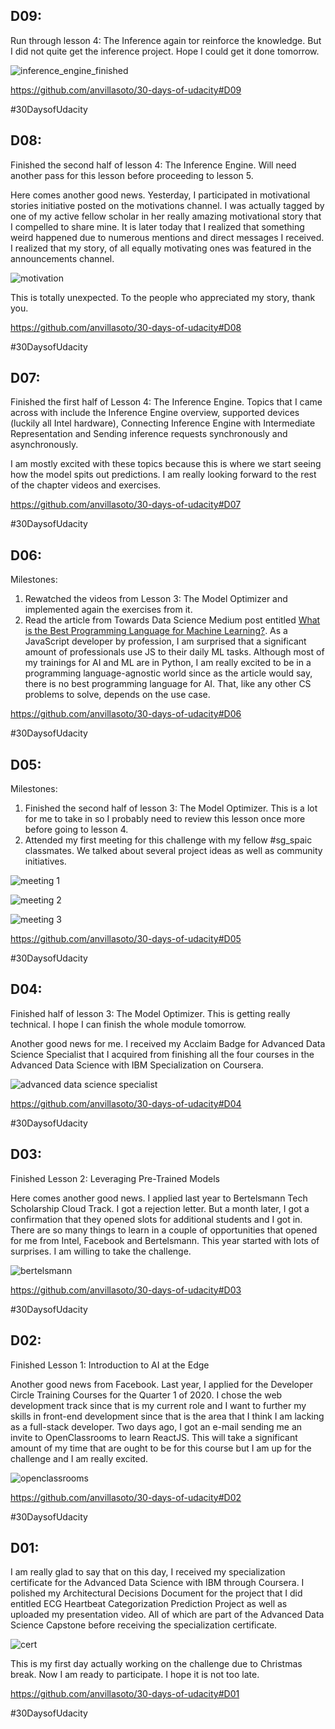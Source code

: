 D09:
----------

Run through lesson 4: The Inference again tor reinforce the knowledge. But I did not quite get the inference project. Hope I could get it done tomorrow.

![inference_engine_finished](./images/inference_engine_finished.png)

https://github.com/anvillasoto/30-days-of-udacity#D09

&#35;30DaysofUdacity


D08:
----------

Finished the second half of lesson 4: The Inference Engine. Will need another pass for this lesson before proceeding to lesson 5.

Here comes another good news. Yesterday, I participated in motivational stories initiative posted on the motivations channel. I was actually tagged by one of my active fellow scholar in her really amazing motivational story that I compelled to share mine. It is later today that I realized that something weird happened due to numerous mentions and direct messages I received. I realized that my story, of all equally motivating ones was featured in the announcements channel. 

![motivation](./images/motivation.png)

This is totally unexpected. To the people who appreciated my story, thank you.

https://github.com/anvillasoto/30-days-of-udacity#D08

&#35;30DaysofUdacity


D07:
----------

Finished the first half of Lesson 4: The Inference Engine. Topics that I came across with include the Inference Engine overview, supported devices (luckily all Intel hardware), Connecting Inference Engine with Intermediate Representation and Sending inference requests synchronously and asynchronously. 

I am mostly excited with these topics because this is where we start seeing how the model spits out predictions. I am really looking forward to the rest of the chapter videos and exercises.

https://github.com/anvillasoto/30-days-of-udacity#D07

&#35;30DaysofUdacity


D06:
----------

Milestones:
1. Rewatched the videos from Lesson 3: The Model Optimizer and implemented again the exercises from it. 
2. Read the article from Towards Data Science Medium post entitled [What is the Best Programming Language for Machine Learning?](https://towardsdatascience.com/what-is-the-best-programming-language-for-machine-learning-a745c156d6b7). As a JavaScript developer by profession, I am surprised that a significant amount of professionals use JS to their daily ML tasks. Although most of my trainings for AI and ML are in Python, I am really excited to be in a programming language-agnostic world since as the article would say, there is no best programming language for AI. That, like any other CS problems to solve, depends on the use case.

https://github.com/anvillasoto/30-days-of-udacity#D06

&#35;30DaysofUdacity


D05:
----------

Milestones:
1. Finished the second half of lesson 3: The Model Optimizer. This is a lot for me to take in so I probably need to review this lesson once more before going to lesson 4.
2. Attended my first meeting for this challenge with my fellow #sg_spaic classmates. We talked about several project ideas as well as community initiatives.

![meeting 1](./images/meeting_1.png)

![meeting 2](./images/meeting_2.jpg)

![meeting 3](./images/meeting_3.jpg)

https://github.com/anvillasoto/30-days-of-udacity#D05

&#35;30DaysofUdacity

D04:
----------
Finished half of lesson 3: The Model Optimizer. This is getting really technical. I hope I can finish the whole module tomorrow. 

Another good news for me. I received my Acclaim Badge for Advanced Data Science Specialist that I acquired from finishing all the four courses in the Advanced Data Science with IBM Specialization on Coursera.

![advanced data science specialist](./images/advanced_data_science_specialist.png)

https://github.com/anvillasoto/30-days-of-udacity#D04

&#35;30DaysofUdacity


D03:
----------
Finished Lesson 2: Leveraging Pre-Trained Models

Here comes another good news. I applied last year to Bertelsmann Tech Scholarship Cloud Track. I got a rejection letter. But a month later, I got a confirmation that they opened slots for additional students and I got in. There are so many things to learn in a couple of opportunities that opened for me from Intel, Facebook and Bertelsmann. This year started with lots of surprises. I am willing to take the challenge. 

![bertelsmann](./images/bertelsmann.png)

https://github.com/anvillasoto/30-days-of-udacity#D03

&#35;30DaysofUdacity


D02:
----------
Finished Lesson 1: Introduction to AI at the Edge

Another good news from Facebook. Last year, I applied for the Developer Circle Training Courses for the Quarter 1 of 2020. I chose the web development track since that is my current role and I want to further my skills in front-end development since that is the area that I think I am lacking as a full-stack developer. Two days ago, I got an e-mail sending me an invite to OpenClassrooms to learn ReactJS. This will take a significant amount of my time that are ought to be for this course but I am up for the challenge and I am really excited.

![openclassrooms](./images/openclassrooms.png)

https://github.com/anvillasoto/30-days-of-udacity#D02

&#35;30DaysofUdacity


D01:
----------
I am really glad to say that on this day, I received my specialization certificate for the Advanced Data Science with IBM through Coursera. I polished my Architectural Decisions Document for the project that I did entitled ECG Heartbeat Categorization Prediction Project as well as uploaded my presentation video. All of which are part of the Advanced Data Science Capstone before receiving the specialization certificate.

![cert](images/cert.PNG)

This is my first day actually working on the challenge due to Christmas break. Now I am ready to participate. I hope it is not too late.

https://github.com/anvillasoto/30-days-of-udacity#D01

&#35;30DaysofUdacity